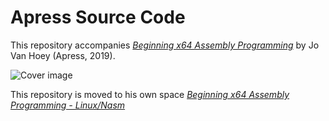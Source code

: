 # Apress Source Code

This repository accompanies [*Beginning x64 Assembly Programming*](https://www.apress.com/9781484250754) by Jo Van Hoey (Apress, 2019).

[comment]: #cover
![Cover image](https://github.com/agguro/beginning-x64-assembly-programming/blob/linux/9781484250754.jpg)

This repository is moved to his own space [*Beginning x64 Assembly Programming - Linux/Nasm*](https://github.com/agguro/beginning-x64-assembly-programming/tree/linux)
